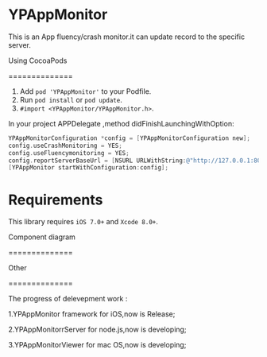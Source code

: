 # YPAppMonitor

This is an App fluency/crash monitor.it can update record to the specific server.



Using CocoaPods

==============

1. Add `pod 'YPAppMonitor'` to your Podfile.
2. Run `pod install` or `pod update`.
3. `#import <YPAppMonitor/YPAppMonitor.h>`.



In your project APPDelegate ,method didFinishLaunchingWithOption:

``` objective-c
YPAppMonitorConfiguration *config = [YPAppMonitorConfiguration new];
config.useCrashMonitoring = YES;
config.useFluencymonitoring = YES;
config.reportServerBaseUrl = [NSURL URLWithString:@"http://127.0.0.1:8088/YPAppMonitor/"];
[YPAppMonitor startWithConfiguration:config];
```


Requirements
==============
This library requires `iOS 7.0+` and `Xcode 8.0+`.



Component diagram

==============






Other

==============

The progress of delevepment work :

1.YPAppMonitor framework for iOS,now is Release;

2.YPAppMonitorrServer for node.js,now is developing;

3.YPAppMonitorViewer for mac OS,now is developing;
